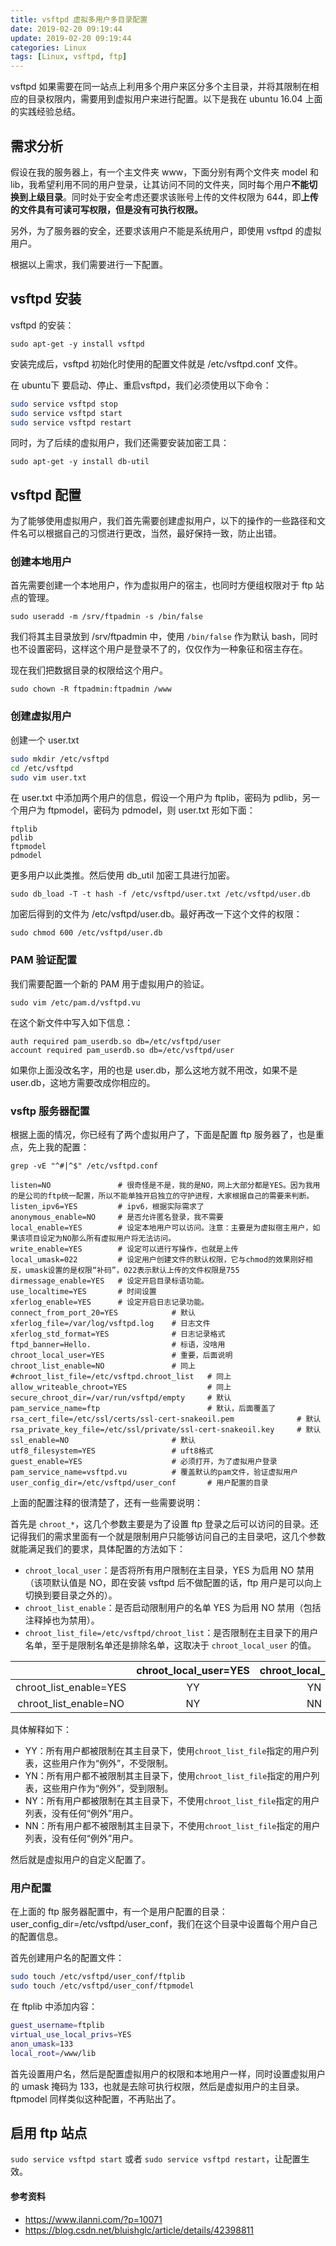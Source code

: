 ```yaml
---
title: vsftpd 虚拟多用户多目录配置
date: 2019-02-20 09:19:44
update: 2019-02-20 09:19:44
categories: Linux
tags: [Linux, vsftpd, ftp]
---
```


vsftpd 如果需要在同一站点上利用多个用户来区分多个主目录，并将其限制在相应的目录权限内，需要用到虚拟用户来进行配置。以下是我在 ubuntu 16.04 上面的实践经验总结。

<!-- more -->

## 需求分析

假设在我的服务器上，有一个主文件夹 www，下面分别有两个文件夹 model 和 lib，我希望利用不同的用户登录，让其访问不同的文件夹，同时每个用户**不能切换到上级目录**。同时处于安全考虑还要求该账号上传的文件权限为 644，即**上传的文件具有可读可写权限，但是没有可执行权限。**

另外，为了服务器的安全，还要求该用户不能是系统用户，即使用 vsftpd 的虚拟用户。

根据以上需求，我们需要进行一下配置。

## vsftpd 安装

vsftpd 的安装：

`sudo apt-get -y install vsftpd`

安装完成后，vsftpd 初始化时使用的配置文件就是 /etc/vsftpd.conf 文件。

在 ubuntu下 要启动、停止、重启vsftpd，我们必须使用以下命令：

```bash
sudo service vsftpd stop
sudo service vsftpd start
sudo service vsftpd restart
```

同时，为了后续的虚拟用户，我们还需要安装加密工具：

`sudo apt-get -y install db-util`

## vsftpd 配置

为了能够使用虚拟用户，我们首先需要创建虚拟用户，以下的操作的一些路径和文件名可以根据自己的习惯进行更改，当然，最好保持一致，防止出错。

### 创建本地用户

首先需要创建一个本地用户，作为虚拟用户的宿主，也同时方便组权限对于 ftp 站点的管理。

`sudo useradd -m /srv/ftpadmin -s /bin/false`

我们将其主目录放到 /srv/ftpadmin 中，使用 `/bin/false` 作为默认 bash，同时也不设置密码，这样这个用户是登录不了的，仅仅作为一种象征和宿主存在。

现在我们把数据目录的权限给这个用户。

`sudo chown -R ftpadmin:ftpadmin /www`

### 创建虚拟用户

创建一个 user.txt

```bash
sudo mkdir /etc/vsftpd
cd /etc/vsftpd
sudo vim user.txt
```

在 user.txt 中添加两个用户的信息，假设一个用户为 ftplib，密码为 pdlib，另一个用户为 ftpmodel，密码为 pdmodel，则 user.txt 形如下面：

```
ftplib
pdlib
ftpmodel
pdmodel
```

更多用户以此类推。然后使用 db_util 加密工具进行加密。

`sudo db_load -T -t hash -f /etc/vsftpd/user.txt /etc/vsftpd/user.db`

加密后得到的文件为 /etc/vsftpd/user.db。最好再改一下这个文件的权限：

`sudo chmod 600 /etc/vsftpd/user.db`

### PAM 验证配置

我们需要配置一个新的 PAM 用于虚拟用户的验证。

`sudo vim /etc/pam.d/vsftpd.vu`

在这个新文件中写入如下信息：

```
auth required pam_userdb.so db=/etc/vsftpd/user
account required pam_userdb.so db=/etc/vsftpd/user
```

如果你上面没改名字，用的也是 user.db，那么这地方就不用改，如果不是 user.db，这地方需要改成你相应的。

### vsftp 服务器配置

根据上面的情况，你已经有了两个虚拟用户了，下面是配置 ftp 服务器了，也是重点，先上我的配置：

`grep -vE "^#|^$" /etc/vsftpd.conf`

```
listen=NO               # 很奇怪是不是，我的是NO，网上大部分都是YES。因为我用的是公司的ftp统一配置，所以不能单独开启独立的守护进程，大家根据自己的需要来判断。
listen_ipv6=YES         # ipv6，根据实际需求了
anonymous_enable=NO     # 是否允许匿名登录，我不需要
local_enable=YES        # 设定本地用户可以访问。注意：主要是为虚拟宿主用户，如果该项目设定为NO那么所有虚拟用户将无法访问。
write_enable=YES        # 设定可以进行写操作，也就是上传
local_umask=022         # 设定用户创建文件的默认权限，它与chmod的效果刚好相反，umask设置的是权限“补码”，022表示默认上传的文件权限是755
dirmessage_enable=YES   # 设定开启目录标语功能。
use_localtime=YES       # 时间设置
xferlog_enable=YES      # 设定开启日志记录功能。
connect_from_port_20=YES            # 默认
xferlog_file=/var/log/vsftpd.log    # 日志文件
xferlog_std_format=YES              # 日志记录格式
ftpd_banner=Hello.                  # 标语，没啥用
chroot_local_user=YES               # 重要，后面说明
chroot_list_enable=NO               # 同上
#chroot_list_file=/etc/vsftpd.chroot_list   # 同上
allow_writeable_chroot=YES                  # 同上
secure_chroot_dir=/var/run/vsftpd/empty     # 默认
pam_service_name=ftp                        # 默认，后面覆盖了
rsa_cert_file=/etc/ssl/certs/ssl-cert-snakeoil.pem              # 默认
rsa_private_key_file=/etc/ssl/private/ssl-cert-snakeoil.key     # 默认
ssl_enable=NO                       # 默认
utf8_filesystem=YES                 # uft8格式
guest_enable=YES                    # 必须打开，为了虚拟用户登录
pam_service_name=vsftpd.vu          # 覆盖默认的pam文件，验证虚拟用户
user_config_dir=/etc/vsftpd/user_conf       # 用户配置的目录
```

上面的配置注释的很清楚了，还有一些需要说明：

首先是 `chroot_*`，这几个参数主要是为了设置 ftp 登录之后可以访问的目录。还记得我们的需求里面有一个就是限制用户只能够访问自己的主目录吧，这几个参数就能满足我们的要求，具体配置的方法如下：

* `chroot_local_user`：是否将所有用户限制在主目录，YES 为启用 NO 禁用（该项默认值是 NO，即在安装 vsftpd 后不做配置的话，ftp 用户是可以向上切换到要目录之外的）。
* `chroot_list_enable`：是否启动限制用户的名单 YES 为启用 NO 禁用（包括注释掉也为禁用）。
* `chroot_list_file=/etc/vsftpd/chroot_list`：是否限制在主目录下的用户名单，至于是限制名单还是排除名单，这取决于 `chroot_local_user` 的值。

| | chroot_local_user=YES	| chroot_local_user=NO |
| :--: | :--: | :--: |
| chroot_list_enable=YES | YY | YN |
| chroot_list_enable=NO	| NY | NN |

具体解释如下：

* YY：所有用户都被限制在其主目录下，使用`chroot_list_file`指定的用户列表，这些用户作为“例外”，不受限制。
* YN：所有用户都不被限制其主目录下，使用`chroot_list_file`指定的用户列表，这些用户作为“例外”，受到限制。
* NY：所有用户都被限制在其主目录下，不使用`chroot_list_file`指定的用户列表，没有任何“例外”用户。
* NN：所有用户都不被限制其主目录下，不使用`chroot_list_file`指定的用户列表，没有任何“例外”用户。

然后就是虚拟用户的自定义配置了。

### 用户配置

在上面的 ftp 服务器配置中，有一个是用户配置的目录：user_config_dir=/etc/vsftpd/user_conf，我们在这个目录中设置每个用户自己的配置信息。

首先创建用户名的配置文件：

```bash
sudo touch /etc/vsftpd/user_conf/ftplib
sudo touch /etc/vsftpd/user_conf/ftpmodel
```

在 ftplib 中添加内容：

```bash
guest_username=ftplib
virtual_use_local_privs=YES
anon_umask=133
local_root=/www/lib
```

首先设置用户名，然后是配置虚拟用户的权限和本地用户一样，同时设置虚拟用户的 umask 掩码为 133，也就是去除可执行权限，然后是虚拟用户的主目录。ftpmodel 同样类似这种配置，不再贴出了。

## 启用 ftp 站点

`sudo service vsftpd start` 或者 `sudo service vsftpd restart`，让配置生效。

#### 参考资料

* https://www.ilanni.com/?p=10071
* https://blog.csdn.net/bluishglc/article/details/42398811








